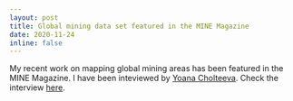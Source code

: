 ```yaml
---
layout: post
title: Global mining data set featured in the MINE Magazine
date: 2020-11-24
inline: false
---
```


My recent work on mapping global mining areas has been featured in the MINE Magazine. I have been inteviewed by [Yoana Cholteeva](https://twitter.com/cholteeva). Check the interview [here](https://mine.nridigital.com/mine_dec20/mining_data_satellite).
